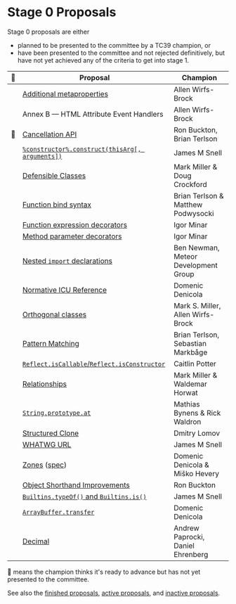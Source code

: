 # Stage 0 Proposals

Stage 0 proposals are either

* planned to be presented to the committee by a TC39 champion, or
* have been presented to the committee and not rejected definitively, but have not yet achieved any of the criteria to get into stage 1.

| :rocket: | Proposal                                                                   | Champion                             |
|----------|----------------------------------------------------------------------------|--------------------------------------|
|          | [Additional metaproperties][metaprops]                                     | Allen Wirfs-Brock                    |
|          | Annex B — HTML Attribute Event Handlers                                    | Allen Wirfs-Brock                    |
| :rocket: | [Cancellation API][cancel-api]                                             | Ron Buckton, Brian Terlson           |
|          | [`%constructor%.construct(thisArg[, arguments])`][construct]               | James M Snell                        |
|          | [Defensible Classes][defensible-classes]                                   | Mark Miller & Doug Crockford         |
|          | [Function bind syntax][bind-syntax]                                        | Brian Terlson & Matthew Podwysocki   |
|          | [Function expression decorators][func-expr-decorators]                     | Igor Minar                           |
|          | [Method parameter decorators][method-param-decorators]                     | Igor Minar                           |
|          | [Nested `import` declarations][nested-imports]                             | Ben Newman, Meteor Development Group |
|          | [Normative ICU Reference][icu]                                             | Domenic Denicola                     |
|          | [Orthogonal classes][ortho]                                                | Mark S. Miller, Allen Wirfs-Brock    |
|          | [Pattern Matching][matching]                                               | Brian Terlson, Sebastian Markbåge    |
|          | [`Reflect.isCallable`/`Reflect.isConstructor`][is-callable-is-constructor] | Caitlin Potter                       |
|          | [Relationships][relationships]                                             | Mark Miller & Waldemar Horwat        |
|          | [`String.prototype.at`][string-at]                                         | Mathias Bynens & Rick Waldron        |
|          | [Structured Clone][clone]                                                  | Dmitry Lomov                         |
|          | [WHATWG URL][url]                                                          | James M Snell                        |
|          | [Zones][zones] ([spec][zones-spec])                                        | Domenic Denicola & Miško Hevery      |
|          | [Object Shorthand Improvements][object-shorthand-improvements]             | Ron Buckton                          |
|          | [`Builtins.typeOf()` and `Builtins.is()`][is-types]                        | James M Snell                        |
|          | [`ArrayBuffer.transfer`][buffer-transfer]                                  | Domenic Denicola                     |
|          | [Decimal][decimal]                                                         | Andrew Paprocki, Daniel Ehrenberg    |


🚀 means the champion thinks it's ready to advance but has not yet presented to the committee.

See also the [finished proposals](finished-proposals.md), [active proposals](README.md), and [inactive proposals](inactive-proposals.md).

[metaprops]: https://github.com/allenwb/ESideas/blob/master/ES7MetaProps.md
[cancel-api]: https://github.com/tc39/proposal-cancellation
[construct]: https://github.com/jasnell/proposal-construct
[defensible-classes]: http://wiki.ecmascript.org/doku.php?id=strawman:defensible_classes
[bind-syntax]: https://github.com/zenparsing/es-function-bind
[func-expr-decorators]: https://goo.gl/8MmCMG
[method-param-decorators]: https://goo.gl/r1XT9b
[nested-imports]: https://github.com/tc39/ecma262/pull/646
[icu]: https://github.com/tc39/tc39-notes/blob/master/es8/2017-05/may-23.md#normative-icu-reference
[ortho]: https://github.com/erights/Orthogonal-Classes
[matching]: https://github.com/tc39/proposal-pattern-matching
[is-callable-is-constructor]: https://github.com/caitp/TC39-Proposals/blob/master/tc39-reflect-isconstructor-iscallable.md
[relationships]: http://wiki.ecmascript.org/doku.php?id=strawman:relationships
[string-at]: https://github.com/mathiasbynens/String.prototype.at
[clone]: https://github.com/dslomov-chromium/ecmascript-structured-clone
[url]: https://github.com/jasnell/proposal-url
[zones]: https://github.com/domenic/zones
[zones-spec]: https://domenic.github.io/zones/
[object-shorthand-improvements]: https://github.com/rbuckton/proposal-shorthand-improvements
[is-types]: https://github.com/jasnell/proposal-istypes
[buffer-transfer]: https://gist.github.com/lukewagner/2735af7eea411e18cf20
[decimal]: https://docs.google.com/presentation/d/1jPsw7EGsS6BW59_BDRu9o0o3UwSXQeUhi38QG55ZoPI/edit?pli=1#slide=id.p
